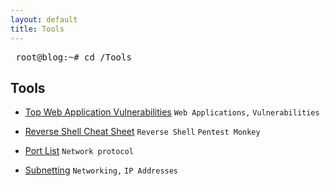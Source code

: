 ```yaml
---
layout: default
title: Tools
---
```

<pre> root@blog:~# cd /Tools </pre>  
## **Tools**

- [Top Web Application Vulnerabilities](https://isaac-ken.github.io/posts/Tools/Top_Vulnerabilities.html) `Web Applications,` `Vulnerabilities`

- [Reverse Shell Cheat Sheet](https://isaac-ken.github.io/posts/Tools/Reverse_Shell_Cheat_Sheet.html) `Reverse Shell` `Pentest Monkey`

- [Port List](https://isaac-ken.github.io/posts/Tools/Ports.html) `Network protocol` 

- [Subnetting](https://isaac-ken.github.io/posts/Tools/Subnets.html) `Networking,` `IP Addresses`
